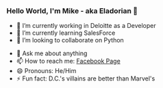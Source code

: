 ### Hello World, I'm Mike - aka Eladorian 👋



- 🔭 I’m currently working in Deloitte as a Developer
- 🌱 I’m currently learning SalesForce
- 👯 I’m looking to collaborate on Python
<!-- - 🤔 I’m looking for help with finding a job -->
- 💬 Ask me about anything
- 📫 How to reach me: [Facebook Page](https://www.facebook.com/mike.roditis.54)
- 😄 Pronouns: He/Him
- ⚡ Fun fact: D.C.'s villains are better than Marvel's
